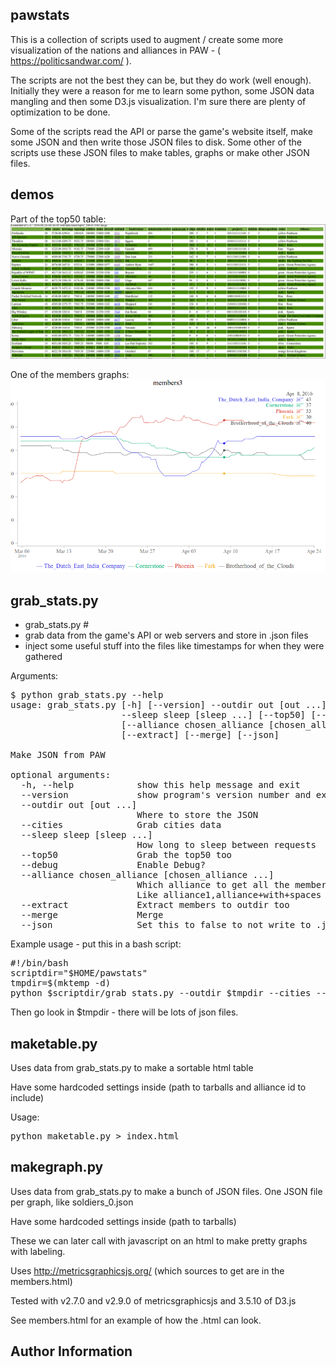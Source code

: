 pawstats
--------

This is a collection of scripts used to augment / create some more visualization of the nations and alliances in PAW - ( https://politicsandwar.com/ ).

The scripts are not the best they can be, but they do work (well enough). Initially they were a reason for me to learn some python, some JSON data mangling and then some D3.js visualization. I'm sure there are plenty of optimization to be done. 

Some of the scripts read the API or parse the game's website itself, make some JSON and then write those JSON files to disk. Some other of the scripts use these JSON files to make tables, graphs or make other JSON files.

demos
-----

Part of the top50 table:
![Top50](demo_top50_table.png)

One of the members graphs:
![Top50](demo_graph_members.png)

grab_stats.py
-------------

 - grab_stats.py #
  - grab data from the game's API or web servers and store in .json files 
  - inject some useful stuff into the files like timestamps for when they were gathered

Arguments:
<pre>
$ python grab_stats.py --help
usage: grab_stats.py [-h] [--version] --outdir out [out ...] [--cities]
                     --sleep sleep [sleep ...] [--top50] [--debug]
                     [--alliance chosen_alliance [chosen_alliance ...]]
                     [--extract] [--merge] [--json]

Make JSON from PAW

optional arguments:
  -h, --help            show this help message and exit
  --version             show program's version number and exit
  --outdir out [out ...]
                        Where to store the JSON
  --cities              Grab cities data
  --sleep sleep [sleep ...]
                        How long to sleep between requests
  --top50               Grab the top50 too
  --debug               Enable Debug?
  --alliance chosen_alliance [chosen_alliance ...]
                        Which alliance to get all the member details from.
                        Like alliance1,alliance+with+spaces
  --extract             Extract members to outdir too
  --merge               Merge
  --json                Set this to false to not write to .json files
</pre>

Example usage - put this in a bash script:
<pre>
#!/bin/bash
scriptdir="$HOME/pawstats"
tmpdir=$(mktemp -d)
python $scriptdir/grab_stats.py --outdir $tmpdir --cities --sleep 1.00 --top50 --alliance "your+alliance+name+here" --json
</pre>

Then go look in $tmpdir - there will be lots of json files.

maketable.py
------------

Uses data from grab_stats.py to make a sortable html table

Have some hardcoded settings inside (path to tarballs and alliance id to include)

Usage:

<pre>
python maketable.py > index.html
</pre>

makegraph.py
------------

Uses data from grab_stats.py to make a bunch of JSON files. One JSON file per graph, like soldiers_0.json

Have some hardcoded settings inside (path to tarballs)

These we can later call with javascript on an html to make pretty graphs with labeling.

Uses http://metricsgraphicsjs.org/ (which sources to get are in the members.html)

Tested with v2.7.0 and v2.9.0 of metricsgraphicsjs and 3.5.10 of D3.js

See members.html for an example of how the .html can look.

Author Information
------------------
